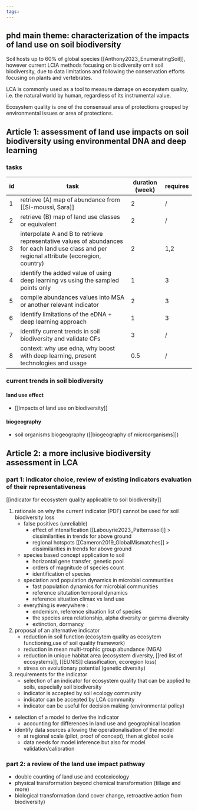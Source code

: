 ```yaml
---
tags:
---
```

## phd main theme: characterization of the impacts of land use on soil biodiversity
Soil hosts up to 60% of global species [[Anthony2023_EnumeratingSoil]], however current LCIA methods focusing on biodiversity omit soil biodiversity, due to data limitations and following the conservation efforts focusing on plants and vertebrates.

LCA is commonly used as a tool to measure damage on ecosystem quality, i.e. the natural world by human, regardless of its instrumental value.

Ecosystem quality is one of the consensual area of protections grouped by environmental issues or area of protections.
## Article 1: assessment of land use impacts on soil biodiversity using environmental DNA and deep learning

### tasks
| id  | task                                                                                                                                        | duration (week) | requires |
| --- | ------------------------------------------------------------------------------------------------------------------------------------------- | --------------- | -------- |
| 1   | retrieve (A) map of abundance from [[Si-moussi, Sara]]                                                                                      | 2               | /        |
| 2   | retrieve (B) map of land use classes or equivalent                                                                                          | 2               | /        |
| 3   | interpolate A and B to retrieve representative values of abundances for each land use class and per regional attribute (ecoregion, country) | 2               | 1,2      |
| 4   | identify the added value of using deep learning vs using the sampled points only                                                            | 1               | 3        |
| 5   | compile abundances values into MSA or another relevant indicator                                                                            | 2               | 3        |
| 6   | identify limitations of the eDNA + deep learning approach                                                                                   | 1               | 3        |
| 7   | identify current trends in soil biodiversity and validate CFs                                                                               | 3               | /        |
| 8   | context: why use edna, why boost with deep learning, present technologies and usage                                                         | 0.5             | /        |
### current trends in soil biodiversity
#### land use effect
- [[impacts of land use on biodiversity]]
#### biogeography
- soil organisms biogeography ([[biogeography of microorganisms]])
## Article 2: a more inclusive biodiversity assessment in LCA
### part 1: indicator choice, review of existing indicators evaluation of their representativeness
[[indicator for ecosystem quality applicable to soil biodiversity]]
1. rationale on why the current indicator (PDF) cannot be used for soil biodiversity loss
	- false positives (unreliable)
		- effect of intensification [[Labouyrie2023_Patternssoil]] > dissimilarities in trends for above ground
		- regional hotspots [[Cameron2019_GlobalMismatches]] > dissimilarities in trends for above ground
	- species based concept application to soil
		- horizontal gene transfer, genetic pool
		- orders of magnitude of species count
		- identification of species
	- speciation and population dynamics in microbial communities
		- fast population dynamics for microbial communities
		- reference situtation temporal dynamics
		- reference situation climax vs land use
	- everything is everywhere : 
		- endemism, reference situation list of species
		- the species area relationship, alpha diversity or gamma diversity
		- extinction, dormancy
2. proposal of an alternative indicator
	- reduction in soil function (ecosytem quality as ecosytem functioning,use of soil quality framework)
	- reduction in mean multi-trophic group abundance (MGA)
	- reduction in unique habitat area (ecosystem diversity, [[red list of ecosystems]], [[EUNIS]] classification, ecoregion loss)
	- stress on evolutionary potential (genetic diversity)
3. requirements for the indicator
	- selection of an indicator for ecosystem quality that can be applied to soils, especially soil biodiversity
	- indicator is accepted by soil ecology community
	- indicator can be accepted by LCA community
	- indicator can be useful for decision making (environmental policy)
- selection of a model to derive the indicator
	- accounting for differences in land use and geographical location
- identify data sources allowing the operationalisation of the model
	- at regional scale (pilot, proof of concept), then at global scale
	- data needs for model inference but also for model validation/calibration
### part 2: a review of the land use impact pathway
- double counting of land use and ecotoxicology
- physical transformation beyond chemical transformation (tillage and more)
- biological transformation (land cover change, retroactive action from biodiversity)
